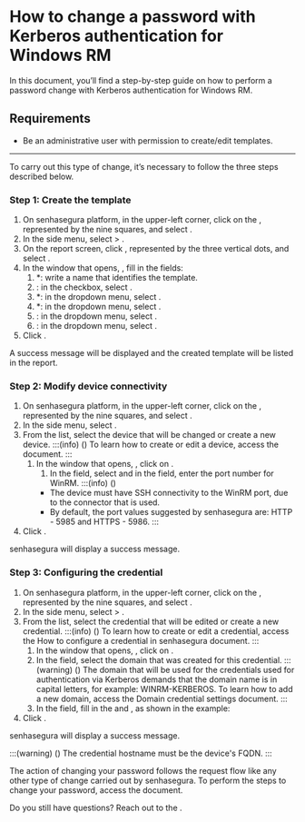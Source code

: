 # How to change a password with Kerberos authentication for Windows RM 

In this document, you’ll find a step-by-step guide on how to perform a password change with Kerberos authentication for Windows RM.

## Requirements

* Be an administrative user with permission to create/edit templates.

---
To carry out this type of change, it’s necessary to follow the three steps described below.

### Step 1: Create the template

1. On senhasegura platform, in the upper-left corner, click on the , represented by the nine squares, and select .
2. In the side menu, select  > .
3. On the report screen, click , represented by the three vertical dots, and select .
4. In the window that opens, , fill in the fields:
    1. *: write a name that identifies the template.
    2. : in the checkbox, select .
    3. *: in the dropdown menu, select .
    4. *: in the dropdown menu, select .
    5. : in the dropdown menu, select .
    6. : in the dropdown menu, select .
5. Click .

A success message will be displayed and the created template will be listed in the report.

### Step 2: Modify device connectivity

1. On senhasegura platform, in the upper-left corner, click on the , represented by the nine squares, and select .
2. In the side menu, select .
3. From the list, select the device that will be changed or create a new device.
    :::(info) ()
    To learn how to create or edit a device, access the  document.
    :::
    1. In the window that opens, , click on .
        1. In the  field, select  and in the  field, enter the port number for WinRM.
        :::(info) ()
        * The device must have SSH connectivity to the WinRM port, due to the connector that is used.
        * By default, the port values ​​suggested by senhasegura are: HTTP - 5985 and HTTPS - 5986.
        :::
7. Click .

senhasegura will display a success message.

### Step 3: Configuring the credential

1. On senhasegura platform, in the upper-left corner, click on the , represented by the nine squares, and select .
2. In the side menu, select  > .
3. From the list, select the credential that will be edited or create a new credential.
    :::(info) ()
    To learn how to create or edit a credential, access the How to configure a credential in senhasegura document.
    :::
    1. In the window that opens, , click on .
    2. In the  field, select the domain that was created for this credential.
        :::(warning) ()
        The domain that will be used for the credentials used for authentication via Kerberos demands that the domain name is in capital letters, for example: WINRM-KERBEROS. To learn how to add a new domain, access the Domain credential settings document.
        :::
    3. In the  field, fill in the  and , as shown in the example: 
4. Click .


senhasegura will display a success message.

:::(warning) ()
The credential hostname must be the device's FQDN.
:::

The action of changing your password follows the request flow like any other type of change carried out by senhasegura. To perform the steps to change your password, access the  document.

Do you still have questions? Reach out to the .